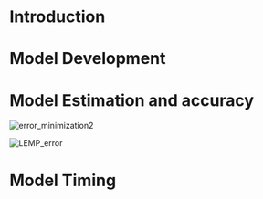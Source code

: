 # Introduction

# Model Development

# Model Estimation and accuracy
![error_minimization2](https://user-images.githubusercontent.com/69466658/183672653-e3627b89-8b60-4399-930d-0d1b5c1942a5.jpg)


![LEMP_error](https://user-images.githubusercontent.com/69466658/183679330-019811ed-fe8c-448f-a988-6e536375891d.JPG)



# Model Timing

